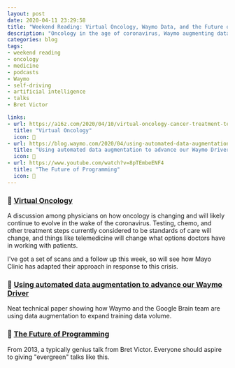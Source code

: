 ```yaml
---
layout: post
date: 2020-04-11 23:29:58
title: "Weekend Reading: Virtual Oncology, Waymo Data, and the Future of Programming"
description: "Oncology in the age of coronavirus, Waymo augmenting data, and Bret Victor on the Future of Programming."
categories: blog
tags:
- weekend reading
- oncology
- medicine
- podcasts
- Waymo
- self-driving
- artificial intelligence
- talks
- Bret Victor

links:
- url: https://a16z.com/2020/04/10/virtual-oncology-cancer-treatment-telemedicine/
  title: "Virtual Oncology"
  icon: 🧪
- url: https://blog.waymo.com/2020/04/using-automated-data-augmentation-to.html
  title: "Using automated data augmentation to advance our Waymo Driver"
  icon: 🚙
- url: https://www.youtube.com/watch?v=8pTEmbeENF4
  title: "The Future of Programming"
  icon: 🔮
---
```


### 🧪 [Virtual Oncology](https://a16z.com/2020/04/10/virtual-oncology-cancer-treatment-telemedicine/ "Virtual Oncology")

A discussion among physicians on how oncology is changing and will likely continue to evolve in the wake of the coronavirus. Testing, chemo, and other treatment steps currently considered to be standards of care will change, and things like telemedicine will change what options doctors have in working with patients.

I've got a set of scans and a follow up this week, so will see how Mayo Clinic has adapted their approach in response to this crisis.

### 🚙 [Using automated data augmentation to advance our Waymo Driver](https://blog.waymo.com/2020/04/using-automated-data-augmentation-to.html "Using automated data augmentation to advance our Waymo Driver")

Neat technical paper showing how Waymo and the Google Brain team are using data augmentation to expand training data volume.

### 🔮 [The Future of Programming](https://www.youtube.com/watch?v=8pTEmbeENF4 "Bret Victor: The Future of Programming")

From 2013, a typically genius talk from Bret Victor. Everyone should aspire to giving  "evergreen" talks like this.
